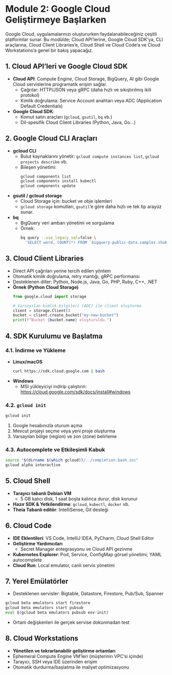 # Module 2: Google Cloud Geliştirmeye Başlarken

Google Cloud, uygulamalarınızı oluştururken faydalanabileceğiniz çeşitli platformlar sunar. Bu modülde; Cloud API’lerine, Google Cloud SDK’ya, CLI araçlarına, Cloud Client Libraries’e, Cloud Shell ve Cloud Code’a ve Cloud Workstations’a genel bir bakış yapacağız.

## 1. Cloud API’leri ve Google Cloud SDK
- **Cloud API**: Compute Engine, Cloud Storage, BigQuery, AI gibi Google Cloud servislerine programatik erişim sağlar.  
  - Çağrılar: HTTP/JSON veya gRPC (daha hızlı ve sıkıştırılmış ikili protokol)  
  - Kimlik doğrulama: Service Account anahtarı veya ADC (Application Default Credentials)
- **Google Cloud SDK**:  
  - Komut satırı araçları (`gcloud`, `gsutil`, `bq` vb.)  
  - Dil-spesifik Cloud Client Libraries (Python, Java, Go…)

## 2. Google Cloud CLI Araçları
- **gcloud CLI**  
  - Bulut kaynaklarını yönetir: `gcloud compute instances list`, `gcloud projects describe` vb.  
  - Bileşen yönetimi:  
    ```bash
    gcloud components list
    gcloud components install kubectl
    gcloud components update
    ```
- **gsutil / gcloud storage**  
  - Cloud Storage için: bucket ve obje işlemleri  
  - `gcloud storage` komutları, `gsutil`’e göre daha hızlı ve tek tip arayüz sunar.  
- **bq**  
  - BigQuery veri ambarı yönetimi ve sorgulama  
  - Örnek:  
    ```bash
    bq query --use_legacy_sql=false \
      'SELECT word, COUNT(*) FROM `bigquery-public-data.samples.shakespeare` GROUP BY word;'
    ```

## 3. Cloud Client Libraries
- Direct API çağrıları yerine tercih edilen yöntem  
- Otomatik kimlik doğrulama, retry mantığı, gRPC performansı  
- Desteklenen diller: Python, Node.js, Java, Go, PHP, Ruby, C++, .NET  
- **Örnek (Python Cloud Storage)**  
  ```python
  from google.cloud import storage

  # Varsayılan kimlik bilgileri (ADC) ile client oluşturma
  client = storage.Client()
  bucket = client.create_bucket("my-new-bucket")
  print(f"Bucket {bucket.name} oluşturuldu.")
  ```

## 4. SDK Kurulumu ve Başlatma
### 4.1. İndirme ve Yükleme
- **Linux/macOS**  
  ```bash
  curl https://sdk.cloud.google.com | bash
  ```
- **Windows**  
  - MSI yükleyiciyi indirip çalıştırın:  
    https://cloud.google.com/sdk/docs/install#windows

### 4.2. `gcloud init`
```bash
gcloud init
```
1. Google hesabınızla oturum açma  
2. Mevcut projeyi seçme veya yeni proje oluşturma  
3. Varsayılan bölge (region) ve zon (zone) belirleme

### 4.3. Autocomplete ve Etkileşimli Kabuk
```bash
source "$(dirname $(which gcloud))/../completion.bash.inc"
gcloud alpha interactive
```

## 5. Cloud Shell
- **Tarayıcı tabanlı Debian VM**  
  - 5 GB kalıcı disk, 1 saat boşta kalınca durur, disk korunur  
- **Hazır SDK & Yetkilendirme**: `gcloud`, `kubectl`, `docker` vb.  
- **Theia Tabanlı editör**: IntelliSense, Git desteği

## 6. Cloud Code
- **IDE Eklentileri**: VS Code, IntelliJ IDEA, PyCharm, Cloud Shell Editor  
- **Geliştirme Yardımcıları**  
  - Secret Manager entegrasyonu ve Cloud API gezinme  
- **Kubernetes Explorer**: Pod, Service, ConfigMap görsel yönetimi; YAML autocomplete  
- **Cloud Run**: Local emulator, canlı servis yönetimi

## 7. Yerel Emülatörler
- Desteklenen servisler: Bigtable, Datastore, Firestore, Pub/Sub, Spanner  
```bash
gcloud beta emulators start firestore
gcloud beta emulators start pubsub
eval $(gcloud beta emulators pubsub env-init)
```
- Ortam değişkenleri ile gerçek servise dokunmadan test

## 8. Cloud Workstations
- **Yönetilen ve tekrarlanabilir geliştirme ortamları**  
- Ephemeral Compute Engine VM’leri (müşterinin VPC’si içinde)  
- Tarayıcı, SSH veya IDE üzerinden erişim  
- Otomatik durdurma/başlatma ile maliyet optimizasyonu  

